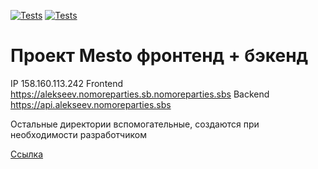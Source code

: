 [![Tests](../../actions/workflows/tests-13-sprint.yml/badge.svg)](../../actions/workflows/tests-13-sprint.yml) [![Tests](../../actions/workflows/tests-14-sprint.yml/badge.svg)](../../actions/workflows/tests-14-sprint.yml)
# Проект Mesto фронтенд + бэкенд

IP  158.160.113.242
Frontend  https://alekseev.nomoreparties.sb.nomoreparties.sbs
Backend  https://api.alekseev.nomoreparties.sbs

Остальные директории вспомогательные, создаются при необходимости разработчиком

[Ссылка](https://github.com/Alekseev-Aleksandr/react-mesto-api-full-gha)
